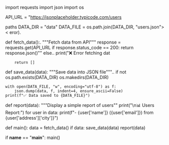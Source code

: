 import requests
import json
import os

API_URL = "https://jsonplaceholder.typicode.com/users

 paths
DATA_DIR = "data"
DATA_FILE = os.path.join(DATA_DIR, "users.json">< eror).

def fetch_data():.
    """Fetch data from API"""
    response = requests.get(API_URL
    if response.status_code == 200:
        return response.json()""
    else..
        print("❌ Error fetching dat
        
        return []

def save_data(data):
    """Save data into JSON file"""..
    if not os.path.exists(DATA_DIR)
        os.makedirs(DATA_DIR)

    with open(DATA_FILE, "w", encoding="utf-8") as f:
        json.dump(data, f, indent=4, ensure_ascii=False)
    print(f"✅ Data saved to {DATA_FILE}")

def report(data):
    """Display a simple report of users""
    print("\n📊 Users Report:")
    for user in data:
        print(f"- {user['name']} ({user['email']}) from {user['address']['city']}")

def main():
    data = fetch_data()
    if data:
        save_data(data)
        report(data)

if __name__ == "__main__":
    main()
